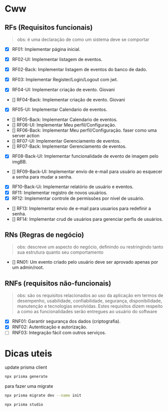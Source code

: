 # Cww

## RFs (Requisitos funcionais)

> obs: é uma declaração de como um sistema deve se comportar

- [x] RF01: Implementar página inicial.
- [x] RF02-UI: Implementar listagem de eventos.
- [x] RF02-Back: Implementar listagem de eventos do banco de dado.
- [x] RF03: Implementar Register/Login/Logout com jwt.

- [x] RF04-UI: Implementar criação de evento. Giovani
- [] RF04-Back: Implementar criação de evento. Giovani
- [x] RF05-UI: Implementar Calendario de eventos.
- [] RF05-Back: Implementar Calendario de eventos.
- [] RF06-UI: Implementar Meu perfil/Configuração.
- [] RF06-Back: Implementar Meu perfil/Configuração.
  faser como uma server action
- [] RF07-UI: Implementar Gerenciamento de eventos.
- [] RF07-Back: Implementar Gerenciamento de eventos.
- [x] RF08-Back-UI: Implementar funcionalidade de evento de imagem pelo imgBB.
- [] RF09-Back-UI: Implementar envio de e-mail para usuário ao esquecer a senha para mudar a senha.
- [x] RF10-Back-Ui: Implementar relatório de usuário e eventos.
- [x] RF11: Implementar registro de novos usuários.
- [x] RF12: Implementar controle de permissões por nível de usuário.
- [] RF13: Implementar envio de e-mail para usuarios para redefinir a senha.
- [] RF14: Implementar crud de usuários para gerenciar perfis de usuários.

## RNs (Regras de negócio)

> obs: descreve um aspecto do negócio, definindo ou restringindo tanto sua estrutura quanto seu comportamento

- [] RN01: Um evento criado pelo usuário deve ser aprovado apenas por um admin/root.

## RNFs (requisitos não-funcionais)

> obs: são os requisitos relacionados ao uso da aplicação em termos de desempenho, usabilidade, confiabilidade, segurança, disponibilidade, manutenção e tecnologias envolvidas. Estes requisitos dizem respeito a como as funcionalidades serão entregues ao usuário do software

- [x] RNF01: Garantir segurança dos dados (criptografia).
- [x] RNF02: Autenticação e autorização.
- [ ] RNF03: Integração fácil com outros serviços.

# Dicas uteis

update prisma client

```bash
npx prisma generate
```

para fazer uma migrate

```bash
npx prisma migrate dev --name init

npx prisma studio
```
